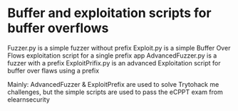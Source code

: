 # Buffer and exploitation scripts for buffer overflows 
Fuzzer.py is a simple fuzzer without prefix
Exploit.py is a simple Buffer Over Flows exploitation script for a single prefix app
AdvancedFuzzer.py is a fuzzer with a prefix
ExploitPrifix.py is an advanced Exploitation script for buffer over flaws using a prefix 


Mainly:
  AdvancedFuzzer & ExploitPrefix are used to solve Trytohack me challenges, but the simple scripts are used to pass the eCPPT exam from elearnsecurity
  

